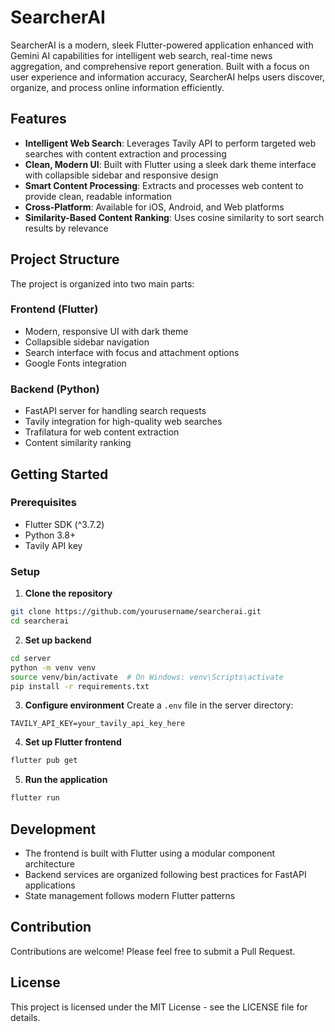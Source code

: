 # SearcherAI

SearcherAI is a modern, sleek Flutter-powered application enhanced with Gemini AI capabilities for intelligent web search, real-time news aggregation, and comprehensive report generation. Built with a focus on user experience and information accuracy, SearcherAI helps users discover, organize, and process online information efficiently.

## Features

- **Intelligent Web Search**: Leverages Tavily API to perform targeted web searches with content extraction and processing
- **Clean, Modern UI**: Built with Flutter using a sleek dark theme interface with collapsible sidebar and responsive design
- **Smart Content Processing**: Extracts and processes web content to provide clean, readable information
- **Cross-Platform**: Available for iOS, Android, and Web platforms
- **Similarity-Based Content Ranking**: Uses cosine similarity to sort search results by relevance

## Project Structure

The project is organized into two main parts:

### Frontend (Flutter)

- Modern, responsive UI with dark theme
- Collapsible sidebar navigation
- Search interface with focus and attachment options
- Google Fonts integration

### Backend (Python)

- FastAPI server for handling search requests
- Tavily integration for high-quality web searches
- Trafilatura for web content extraction
- Content similarity ranking

## Getting Started

### Prerequisites

- Flutter SDK (^3.7.2)
- Python 3.8+
- Tavily API key

### Setup

1. **Clone the repository**

```bash
git clone https://github.com/yourusername/searcherai.git
cd searcherai
```

2. **Set up backend**

```bash
cd server
python -m venv venv
source venv/bin/activate  # On Windows: venv\Scripts\activate
pip install -r requirements.txt
```

3. **Configure environment**
   Create a `.env` file in the server directory:

```
TAVILY_API_KEY=your_tavily_api_key_here
```

4. **Set up Flutter frontend**

```bash
flutter pub get
```

5. **Run the application**

```bash
flutter run
```

## Development

- The frontend is built with Flutter using a modular component architecture
- Backend services are organized following best practices for FastAPI applications
- State management follows modern Flutter patterns

## Contribution

Contributions are welcome! Please feel free to submit a Pull Request.

## License

This project is licensed under the MIT License - see the LICENSE file for details.
